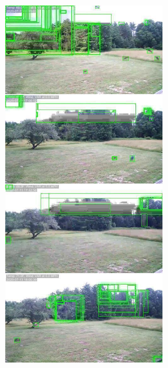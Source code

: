 ![20200713-162652-165657](in/20200713/20200713-162652-165657_0_.jpg)
![20200713-165702-172707](in/20200713/20200713-165702-172707_0_.jpg)
![20200713-172712-175717](in/20200713/20200713-172712-175717_0_.jpg)
![20200713-175722-182727](in/20200713/20200713-175722-182727_0_.jpg)
